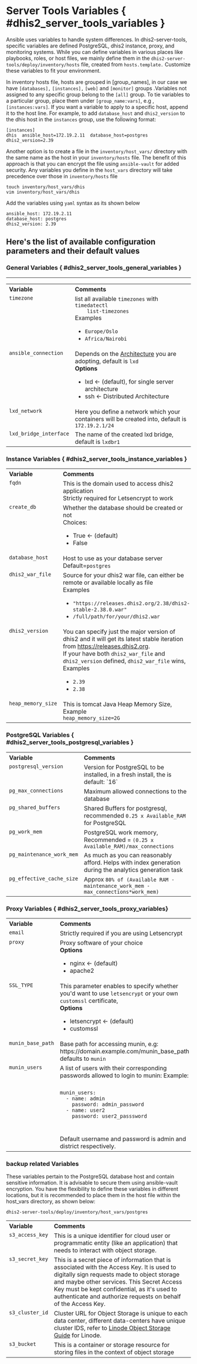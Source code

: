 # Server Tools Variables { #dhis2_server_tools_variables }
Ansible uses variables to handle system differences. In dhis2-server-tools,
specific variables are defined PostgreSQL, dhis2 instance, proxy, and monitoring systems. While you
can define variables in various places like playbooks, roles, or host files, we
mainly define them in the `dhis2-server-tools/deploy/inventory/hosts` file,
created from `hosts.template.` Customize these variables to fit your environment.

In inventory hosts file, hosts are grouped in [group_names], in our case we
have `[databases],` `[instances],` `[web]` and `[monitor]` groups .Variables not assigned
to any specific group belong to the `[all]` group. To tie
variables to a particular group, place them under `[group_name:vars]`, e.g ,
`[instances:vars]`. If you want a variable to apply to a specific host, append
it to the host line. For example, to add `database_host` and `dhis2_version` to
the dhis host in the `instances` group, use the following format:

```
[instances]
dhis  ansible_host=172.19.2.11  database_host=postgres  dhis2_version=2.39 
```
 Another option is to create a file in the `inventory/host_vars/` directory
 with the same name as the host in your `inventory/hosts` file. The benefit of
 this approach is that you can encrypt the file using `ansible-vault` for added
 security. Any variables you define in the `host_vars` directory will take
 precedence over those in `inventory/hosts` file 

```
touch inventory/host_vars/dhis
vim inventory/host_vars/dhis
```
Add the variables using `yaml` syntax as its shown below 

```
ansible_host: 172.19.2.11
database_host: postgres
dhis2_version: 2.39
```

## Here's the list of available configuration parameters and their default values
### General Variables { #dhis2_server_tools_general_variables } 
---
<table>
  <tr>
    <th style="text-align: left; vertical-align: top;">Variable</th>
    <th style="text-align: left; vertical-align: top;">Comments</th>
  </tr>
  <tr>
    <td style="vertical-align: top; text-align: left;"><code>timezone</code></td>
    <td>list all available <code>timezones</code> with <code>timedatectl
    list-timezones</code>  <br>Examples</strong> <br>
    <ul><li><code>Europe/Oslo</code>
    </li><li><code>Africa/Nairobi</code></li></ul></td>
  </tr>

  <tr>
     <td style="vertical-align: top; text-align: left;"><code>ansible_connection</code></td>
    <td>Depends on the <a
    href="./docs/Deployment-Architectures.md">Architecture</a> you are
    adopting, default is <code>lxd</code> <br> <strong>Options</strong> <br>
    <ul><li>lxd ← (default), for single server architecture </li><li>ssh ←
    Distributed Architecture</li></ul> </td>
  </tr>
<tr>
     <td style="vertical-align: top; text-align: left;"><code>lxd_network</code></td>
    <td>Here you define a network which your containers will be created into,
    default is <code>172.19.2.1/24</code> </td>
  </tr>
 <tr>
<tr>
     <td style="vertical-align: top; text-align: left;"><code>lxd_bridge_interface</code></td>
    <td>The name of the created lxd bridge, default is <code>lxdbr1</code> </td>
  </tr>
 <tr>
</table>

### Instance Variables { #dhis2_server_tools_instance_variables }
<table>
 <tr>
    <th style="text-align: left; vertical-align: top;">Variable</th>
    <th style="text-align: left; vertical-align: top;">Comments</th>
  </tr>
  <tr>
    <td style="vertical-align: top; text-align: left;"> <code>fqdn</code></td>
    <td> This is the domain used to access dhis2 application <br>Strictly required for Letsencrypt to work </td>
  </tr>
  <tr>
    <td style="vertical-align: top; text-align: left;"><code>create_db</code></td>
    <td> Whether the database should be created or not <br>Choices:</strong>
    <br> <ul><li>True  ← (default) </li><li>False</li></ul> </td>
  </tr>
 <tr>
    <td style="vertical-align: top; text-align: left;"><code>database_host</code></td>
    <td> Host to use as your database server <br> Default=<code>postgres</code> </td>
  </tr>
<tr>
    <td style="vertical-align: top; text-align: left;"><code>dhis2_war_file</code></td>
    <td> Source for your dhis2 war file, can either be remote or available
    locally  as file  <br>Examples</strong> <br>
    <ul><li><code>"https://releases.dhis2.org/2.38/dhis2-stable-2.38.0.war"</code>
    </li><li><code>/full/path/for/your/dhis2.war</code></li></ul> </td>
  </tr>
<tr>
    <td style="vertical-align: top; text-align: left;"><code>dhis2_version</code></td>
    <td> You can specify just the major version of dhis2 and it will get its
    latest stable iteration from  <a href="
    https://releases.dhis2.org">https://releases.dhis2.org</a>. <br>If your
    have both <code>dhis2_war_file</code> and <code>dhis2_version</code>
    defined, <code>dhis2_war_file</code> wins,
    <br>Examples</strong> <br> <ul><li><code>2.39</code>
    </li><li><code>2.38</code></li></ul> </td>
 <tr>
    <td style="vertical-align: top; text-align: left;"><code>heap_memory_size</code></td>
    <td> This is tomcat  Java Heap Memory Size,   <br>Example</strong> <br>
    <code>heap_memory_size=2G </code> </td>
  </tr> </tr>
</table>

### PostgreSQL Variables { #dhis2_server_tools_postgresql_variables }
<table>
 <tr>
    <th style="text-align: left; vertical-align: top;">Variable</th>
    <th style="text-align: left; vertical-align: top;">Comments</th>
  </tr>
<tr>
    <td style="vertical-align: top; text-align: left;"><code>postgresql_version</code></td>
    <td> Version for PostgreSQL to be installed, in a fresh install, the is default: `16` </td>
  </tr>
  <tr>
    <td style="vertical-align: top; text-align: left;"><code>pg_max_connections</code></td>
    <td> Maximum allowed connections to the database </td>
  </tr>
   <tr>
    <td style="vertical-align: top; text-align: left;"><code>pg_shared_buffers</code></td>
    <td> Shared Buffers for postgresql,<br> recommended <code>0.25 x Available_RAM</code> for PostgreSQL </td>
  </tr>
   <tr>
    <td style="vertical-align: top; text-align: left;"><code>pg_work_mem</code></td>
    <td> PostgreSQL work memory, <br> Recommended = <code>(0.25 x Available_RAM)/max_connections</code> </td>
  </tr>
   <tr>
    <td style="vertical-align: top; text-align: left;"><code>pg_maintenance_work_mem</code></td>
    <td> As much as you can reasonably afford.  Helps with index generation during the analytics generation task <br> </td>
  </tr>
   <tr>
    <td style="vertical-align: top; text-align: left;"><code>pg_effective_cache_size</code></td>
    <td> Approx <code>80% of (Available RAM - maintenance_work_mem - max_connections*work_mem)</code> </td>
  </tr>
</table>

### Proxy Variables { #dhis2_server_tools_proxy_variables}
<table>
 <tr>
    <th style="text-align: left; vertical-align: top;">Variable</th>
    <th style="text-align: left; vertical-align: top;">Comments</th>
  </tr>
  <tr>
    <td style="vertical-align: top; text-align: left;"><code>email</code></td>
    <td>Strictly required if you are using Letsencrypt</td>
  </tr>
<tr>
    <td style="vertical-align: top; text-align: left;"><code>proxy</code></td>
    <td> Proxy software of your choice <br> <strong>Options</strong> <br>
    <ul><li>nginx  ← (default)</li><li>apache2</li></ul> </td>
  </tr>
 <tr>
    <td style="vertical-align: top; text-align: left;"><code>SSL_TYPE</code></td>
    <td> This parameter enables to specify whether you'd want to use
    <code>letsencrypt</code> or your own <code>customssl</code>
    certificate,<br> <strong>Options</strong> <br> <ul><li>letsencrypt ←
    (default)</li><li>customssl</li></ul> </td>
  </tr>
  <tr>
    <td style="vertical-align: top; text-align: left;"><code>munin_base_path</code></td>
    <td> Base path for accessing munin, e.g:
    https://domain.example.com/munin_base_path  defaults to <code>munin</code>
    </td>
</tr>
<tr>
    <td style="vertical-align: top; text-align: left;"><code>munin_users</code></td>
    <td>A list of users with their corresponding passwords allowed to login to munin: 
    Example: 
   <pre>
   <code>
munin_users:
  - name: admin
    password: admin_password
  - name: user2
    password: user2_passsword
  </code>
  </pre>
  Default username and password is admin and district respectively. 
 </tr>
</table>


### backup related Variables
These variables pertain to the PostgreSQL database host and contain sensitive
information. It is advisable to secure them using ansible-vault encryption. You
have the flexibility to define these variables in different locations, but it
is recommended to place them in the host file within the host_vars directory,
as shown below:

`dhis2-server-tools/deploy/inventory/host_vars/postgres`

<table>
  <tr>
    <th style="text-align: left; vertical-align: top;">Variable</th>
    <th style="text-align: left; vertical-align: top;">Comments</th>
  </tr>
  <tr>
    <td style="vertical-align: top; text-align: left;"> <code>s3_access_key</code></td>
    <td> This is a unique identifier for cloud user or programmatic entity
    (like an application) that needs to interact with object storage.  </td>
  </tr>
  <tr>
    <td style="vertical-align: top; text-align: left;"> <code>s3_secret_key</code></td>
    <td> This is a secret piece of information that is associated with the
    Access Key. It is used to digitally sign requests made to object storage
    and maybe other services. This Secret Access Key must be kept confidential,
    as it's used to authenticate and authorize requests on behalf of the Access
    Key. </td>
  </tr>
  <tr>
    <td style="vertical-align: top; text-align: left;"> <code>s3_cluster_id</code></td>
    <td> Cluster URL for Object Storage is unique to each data center,
    different data-centers have unique cluster IDS, refer to
    <a href="https://www.linode.com/docs/products/storage/object-storage/guides/urls/#cluster-url-s3-endpoint">Linode Object Storage Guide</a>
    for Linode. </td>
  </tr>
  <tr>
    <td style="vertical-align: top; text-align: left;"> <code>s3_bucket</code></td>
    <td> This is a container or storage resource for storing files in the
    context of object storage</t>
  </tr>
</table>
